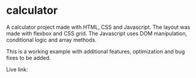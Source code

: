# calculator
A calculator project made with HTML, CSS and Javascript. The layout was made with flexbox and CSS grid. The Javascript uses DOM manipulation, conditional logic and array methods.

This is a working example with additional features, optimization and bug fixes to be added. 

Live link: 
